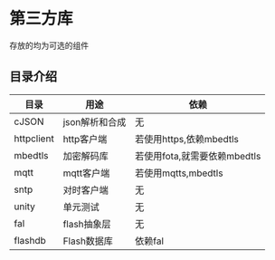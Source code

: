 # 第三方库

存放的均为可选的组件

## 目录介绍

|目录|用途|依赖|
|---|----|----|
|cJSON|json解析和合成| 无|
|httpclient|http客户端|若使用https,依赖mbedtls|
|mbedtls|加密解码库|若使用fota,就需要依赖mbedtls|
|mqtt|mqtt客户端|若使用mqtts,mbedtls|
|sntp|对时客户端|无|
|unity|单元测试|无|
|fal|flash抽象层|无|
|flashdb|Flash数据库|依赖fal|
